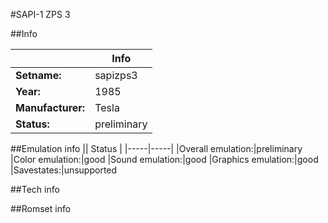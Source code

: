 #SAPI-1 ZPS 3

##Info

||Info|
|-----|-----|
|**Setname:**|sapizps3
|**Year:**|1985
|**Manufacturer:**|Tesla
|**Status:**|preliminary

##Emulation info
|| Status |
|-----|-----|
|Overall emulation:|preliminary
|Color emulation:|good
|Sound emulation:|good
|Graphics emulation:|good
|Savestates:|unsupported

##Tech info

##Romset info

<!--- START OF EDITED COMMENT DO NOT TOUCH TEXT ABOVE-->

